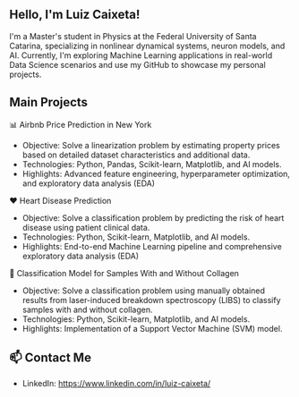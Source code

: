 ## Hello, I'm Luiz Caixeta!

I'm a Master's student in Physics at the Federal University of Santa Catarina, specializing in nonlinear dynamical systems, neuron models, and AI. Currently, I'm exploring Machine Learning applications in real-world Data Science scenarios and use my GitHub to showcase my personal projects.

## Main Projects

📊 Airbnb Price Prediction in New York
- Objective: Solve a linearization problem by estimating property prices based on detailed dataset characteristics and additional data.
- Technologies: Python, Pandas, Scikit-learn, Matplotlib, and AI models.
- Highlights: Advanced feature engineering, hyperparameter optimization, and exploratory data analysis (EDA)

❤️ Heart Disease Prediction
- Objective: Solve a classification problem by predicting the risk of heart disease using patient clinical data.
- Technologies: Python, Scikit-learn, Matplotlib, and AI models.
- Highlights: End-to-end Machine Learning pipeline and comprehensive exploratory data analysis (EDA)

🌳 Classification Model for Samples With and Without Collagen
- Objective: Solve a classification problem using manually obtained results from laser-induced breakdown spectroscopy (LIBS) to classify samples with and without collagen.
- Technologies: Python, Scikit-learn, Matplotlib, and AI models.
- Highlights: Implementation of a Support Vector Machine (SVM) model.

## 📫 Contact Me

- LinkedIn: https://www.linkedin.com/in/luiz-caixeta/
